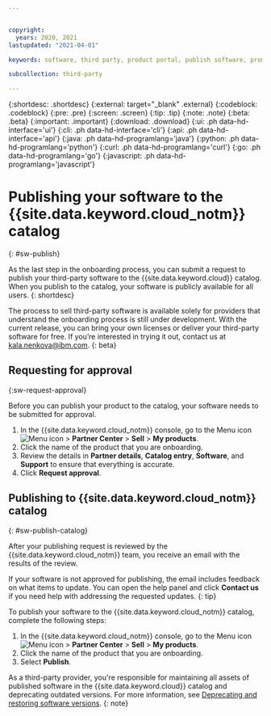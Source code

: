 ```yaml
---


copyright:
  years: 2020, 2021
lastupdated: "2021-04-01"

keywords: software, third party, product portal, publish software, promote software, partner portal, partners, sellers

subcollection: third-party

---
```


{:shortdesc: .shortdesc}
{:external: target="_blank" .external}
{:codeblock: .codeblock}
{:pre: .pre}
{:screen: .screen}
{:tip: .tip}
{:note: .note}
{:beta: .beta}
{:important: .important}
{:download: .download}
{:ui: .ph data-hd-interface='ui'}
{:cli: .ph data-hd-interface='cli'}
{:api: .ph data-hd-interface='api'}
{:java: .ph data-hd-programlang='java'}
{:python: .ph data-hd-programlang='python'}
{:curl: .ph data-hd-programlang='curl'}
{:go: .ph data-hd-programlang='go'}
{:javascript: .ph data-hd-programlang='javascript'}

# Publishing your software to the {{site.data.keyword.cloud_notm}} catalog
{: #sw-publish}

As the last step in the onboarding process, you can submit a request to publish your third-party software to the {{site.data.keyword.cloud}} catalog. When you publish to the catalog, your software is publicly available for all users. 
{: shortdesc}

The process to sell third-party software is available solely for providers that understand the onboarding process is still under development. With the current release, you can bring your own licenses or deliver your third-party software for free. If you’re interested in trying it out, contact us at kala.nenkova@ibm.com.
{: beta}

## Requesting for approval
{:sw-request-approval}

Before you can publish your product to the catalog, your software needs to be submitted for approval.

1. In the {{site.data.keyword.cloud_notm}} console, go to the Menu icon ![Menu icon](../icons/icon_hamburger.svg) > **Partner Center** > **Sell** > **My products**.
1. Click the name of the product that you are onboarding.
1. Review the details in **Partner details**, **Catalog entry**, **Software**, and **Support** to ensure that everything is accurate. 
1. Click **Request approval**.

## Publishing to {{site.data.keyword.cloud_notm}} catalog
{: #sw-publish-catalog}

After your publishing request is reviewed by the {{site.data.keyword.cloud_notm}} team, you receive an email with the results of the review. 

If your software is not approved for publishing, the email includes feedback on what items to update. You can open the help panel and click **Contact us** if you need help with addressing the requested updates. 
{: tip}

To publish your software to the {{site.data.keyword.cloud_notm}} catalog, complete the following steps:

1. In the {{site.data.keyword.cloud_notm}} console, go to the Menu icon ![Menu icon](../icons/icon_hamburger.svg) > **Partner Center** > **Sell** > **My products**.
1. Click the name of the product that you are onboarding.
1. Select **Publish**.

As a third-party provider, you're responsible for maintaining all assets of published software in the {{site.data.keyword.cloud}} catalog and deprecating outdated versions. For more information, see [Deprecating and restoring software versions](/docs/third-party?topic=account-dep-restore). 
{: note}
